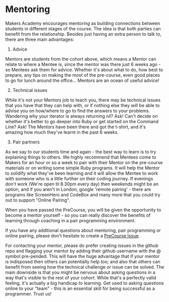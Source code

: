 Mentoring
=================

Makers Academy encourages mentoring as building connections between students in different stages of the course. The idea is that both parties can benefit from the relationship. Besides just having an extra person to talk to, there are three main advantages:

1) Advice

Mentors are students from the cohort above, which means a Mentor can relate to where a Mentee is, since the mentor was there just 6 weeks ago - so Mentees ask them for advice. Whether it's about what to do, how best to prepare, any tips on making the most of the pre-course, even good places to go for lunch around the office... Mentors are an ocean of useful advice!

2) Technical issues

While it's not your Mentors job to teach you, there may be technical issues that you have that they can help with, or if nothing else they will be able to advise you on how/where to go to find the answers to your problems. Wandering why your iterator is always returning nil? Ask! Can't decide on whether it's better to go deeper into Ruby or get started on the Command Line? Ask! The Mentors have been there and got the t-shirt, and it's amazing how much they've learnt in the past 6 weeks.

3) Pair partners

As we say to our students time and again - the best way to learn is to try explaining things to others. We highly recommend that Mentees come to Makers for an hour or so a week to pair with their Mentor on the pre-course materials or on writing some simple Ruby programs. It will help the Mentor to solidify what they've been learning and it will allow the Mentee to work with someone who is a little further on their coding journey. If evenings don't work (We're open til 8.30pm every day) then weekends might be an option, and if you aren't in London, google 'remote pairing' - there are programs like ScreenHero and CodeBox and many more that you could try out to support "Online Pairing".

When you have passed the PreCourse, you will be given the opportunity to become a mentor yourself - so you can really discover the benefits of learning through coaching in a pair programming environment.

If you have any additional questions about mentoring, pair programming or online pairing, please don't hesitate to create a [PreCourse Issue](https://github.com/makersacademy/pre_course/issues).

For contacting your mentor, please do prefer creating issues in the github repo and flagging your mentor by adding their github username with the @ symbol pre-pended.  This will have the huge advantage that if your mentor is indisposed then others can potentially help too; and also that others can benefit from seeing how the technical challenge or issue can be solved.  The main downside is that you might be nervous about asking questions in a way that's visible to the rest of your cohort.  While that's a perfectly valid feeling, it's actually a big handicap to learning.  Get used to asking questions online to your "team" - this is an essential skill for being successful as a programmer.  Trust us!
